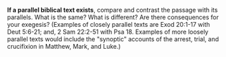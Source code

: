 **If a parallel biblical text exists**, compare and contrast the passage with its parallels. What is the same? What is different? Are there consequences for your exegesis? (Examples of closely parallel texts are Exod 20:1-17 with Deut 5:6-21; and, 2 Sam 22:2-51 with Psa 18. Examples of more loosely parallel texts would include the "synoptic" accounts of the arrest, trial, and crucifixion in Matthew, Mark, and Luke.)
